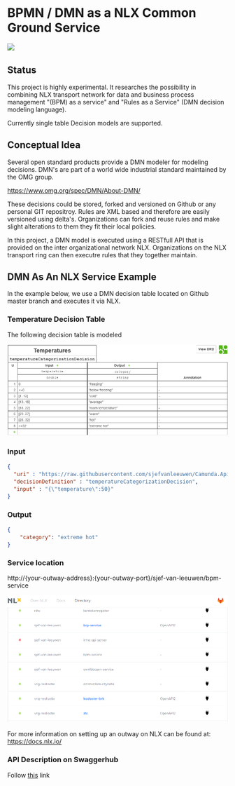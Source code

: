 # BPMN / DMN as a NLX Common Ground Service
![](https://directory.nlx.io/static/media/logo.325e26d6.svg)

## Status

This project is highly experimental. It researches the possibility in combining NLX transport network for data and business process management "(BPM) as a service" and "Rules as a Service" (DMN decision modeling language).

Currently single table Decision models are supported.

## Conceptual Idea

Several open standard products provide a DMN modeler for modeling decisions. DMN's are part of a world wide industrial standard maintained by the OMG group.

https://www.omg.org/spec/DMN/About-DMN/

These decisions could be stored, forked and versioned on Github or any personal GIT repositroy. Rules are XML based and therefore are easily versioned using delta's. Organizations can fork and reuse rules and make slight alterations to them they fit their local policies.

In this project, a DMN model is executed using a RESTfull API that is provided on the inter organizational network NLX. Organizations on the NLX transport ring can then executre rules that they together maintain.

## DMN As An NLX Service Example

In the example below, we use a DMN decision table located on Github master branch and executes it via NLX.

### Temperature Decision Table

The following decision table is modeled

![temperature](./doc/temperature.dmn.png)

### Input

```json
{
  "uri" : "https://raw.githubusercontent.com/sjefvanleeuwen/Camunda.Api.Client/master/Camunda.Nlx.Service/doc/temperatureCategorizationDecision.dmn",
  "decisionDefinition" : "temperatureCategorizationDecision",
  "input" : "{\"temperature\":50}"
}
```

### Output

```json
{
    "category": "extreme hot"
}

```

### Service location

http://{your-outway-address}:{your-outway-port}/sjef-van-leeuwen/bpm-service

![nlx-directory](./doc/nlx-directory.png)

For more information on setting up an outway on NLX can be found at:
https://docs.nlx.io/

### API Description on Swaggerhub

Follow [this](https://petstore.swagger.io/?url=https://raw.githubusercontent.com/sjefvanleeuwen/Camunda.Api.Client/master/Camunda.Nlx.Service/doc/swagger.json) link
